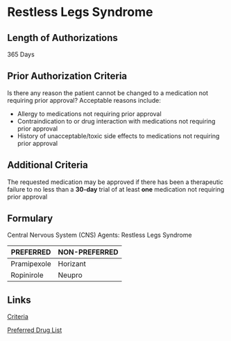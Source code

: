 # Restless Legs Syndrome

## Length of Authorizations

365 Days

## Prior Authorization Criteria

Is there any reason the patient cannot be changed to a medication not requiring prior approval? Acceptable reasons include:

-   Allergy to medications not requiring prior approval
-   Contraindication to or drug interaction with medications not requiring prior approval
-   History of unacceptable/toxic side effects to medications not requiring prior approval

## Additional Criteria

The requested medication may be approved if there has been a therapeutic failure to no less than a **30-day** trial of at least **one** medication not requiring prior approval

## Formulary

Central Nervous System (CNS) Agents: Restless Legs Syndrome

| PREFERRED   | NON-PREFERRED |
|-------------|---------------|
| Pramipexole | Horizant      |
| Ropinirole  | Neupro        |

## Links

[Criteria](https://pharmacy.medicaid.ohio.gov/sites/default/files/20220415_UPDL_Criteria_FINAL_.pdf#page=41)

[Preferred Drug List](https://pharmacy.medicaid.ohio.gov/sites/default/files/20220701_UPDL_FINAL.pdf#page=17)
